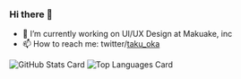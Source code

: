 ### Hi there 👋

- 🌱 I’m currently working on UI/UX Design at Makuake, inc
- 📫 How to reach me: twitter/[taku_oka](https://twitter.com/taku_oka)


![GitHub Stats Card](https://github-readme-stats.vercel.app/api?username=takuoka&count_private=true&show_icons=true&theme=radical) ![Top Languages Card](https://github-readme-stats.vercel.app/api/top-langs/?username=takuoka&theme=radical)
